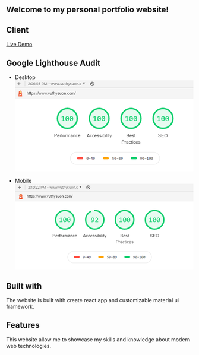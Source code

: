 ## Welcome to my personal portfolio website!

## Client

[Live Demo](https://www.vuthysuon.com/)

## Google Lighthouse Audit

- Desktop
  ![Performance](./img/audit_desktop.png)

- Mobile
  ![Performance](./img/audit_mobile.png)

## Built with

The website is built with create react app and customizable material ui framework.

## Features

This website allow me to showcase my skills and knowledge about modern web technologies.
